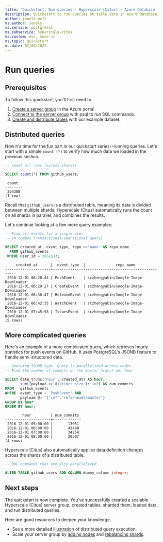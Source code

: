 ```yaml
---
title: 'Quickstart: Run queries - Hyperscale (Citus) - Azure Database for PostgreSQL'
description: Quickstart to run queries on table data in Azure Database for PostgreSQL - Hyperscale (Citus).
author: jonels-msft
ms.author: jonels
ms.service: postgresql
ms.subservice: hyperscale-citus
ms.custom: mvc, mode-ui
ms.topic: quickstart
ms.date: 02/09/2022
---
```


# Run queries

## Prerequisites

To follow this quickstart, you'll first need to:

1. [Create a server group](quickstart-create-portal.md) in the Azure portal.
2. [Connect to the server group](quickstart-connect-psql.md) with psql to
   run SQL commands.
3. [Create and distribute tables](quickstart-distribute-tables.md) with our
   example dataset.

## Distributed queries

Now it's time for the fun part in our quickstart series--running queries.
Let's start with a simple `count (*)` to verify how much data we loaded in
the previous section.

```sql
-- count all rows (across shards)

SELECT count(*) FROM github_users;
```

```
 count
--------
 264308
(1 row)
```

Recall that `github_users` is a distributed table, meaning its data is divided
between multiple shards. Hyperscale (Citus) automatically runs the count on all
shards in parallel, and combines the results.

Let's continue looking at a few more query examples:

```sql
-- Find all events for a single user.
-- (A common transactional/operational query)

SELECT created_at, event_type, repo->>'name' AS repo_name
  FROM github_events
 WHERE user_id = 3861633;
```

```
     created_at      |  event_type  |              repo_name
---------------------+--------------+--------------------------------------
 2016-12-01 06:28:44 | PushEvent    | sczhengyabin/Google-Image-Downloader
 2016-12-01 06:29:27 | CreateEvent  | sczhengyabin/Google-Image-Downloader
 2016-12-01 06:36:47 | ReleaseEvent | sczhengyabin/Google-Image-Downloader
 2016-12-01 06:42:35 | WatchEvent   | sczhengyabin/Google-Image-Downloader
 2016-12-01 07:45:58 | IssuesEvent  | sczhengyabin/Google-Image-Downloader
(5 rows)
```

## More complicated queries

Here's an example of a more complicated query, which retrieves hourly
statistics for push events on GitHub. It uses PostgreSQL's JSONB feature to
handle semi-structured data.

```sql
-- Querying JSONB type. Query is parallelized across nodes.
-- Find the number of commits on the master branch per hour 

SELECT date_trunc('hour', created_at) AS hour,
       sum((payload->>'distinct_size')::int) AS num_commits
FROM   github_events
WHERE  event_type = 'PushEvent' AND
       payload @> '{"ref":"refs/heads/master"}'
GROUP BY hour
ORDER BY hour;
```

```
        hour         | num_commits
---------------------+-------------
 2016-12-01 05:00:00 |       13051
 2016-12-01 06:00:00 |       43480
 2016-12-01 07:00:00 |       34254
 2016-12-01 08:00:00 |       29307
(4 rows)
```

Hyperscale (Citus) also automatically applies data definition changes across
the shards of a distributed table.

```sql
-- DDL commands that are also parallelized

ALTER TABLE github_users ADD COLUMN dummy_column integer;
```

## Next steps

The quickstart is now complete. You've successfully created a scalable
Hyperscale (Citus) server group, created tables, sharded them, loaded data, and
run distributed queries.

Here are good resources to deepen your knowledge.

* See a more detailed [illustration](tutorial-shard.md) of distributed query
  execution.
* Scale your server group by [adding
  nodes](howto-scale-grow.md#add-worker-nodes) and [rebalancing
  shards](howto-scale-rebalance.md).
